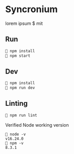 # Syncronium

lorem ipsum $ mit

## Run
```sh
🐧 npm install
🐧 npm start
```

## Dev
```sh
🐧 npm install
🐧 npm run dev
```

## Linting
```sh
🐧 npm run lint
```

Verified Node working version
```
🐧 node -v
v16.24.0
🐧 npm -v
8.3.1
```

